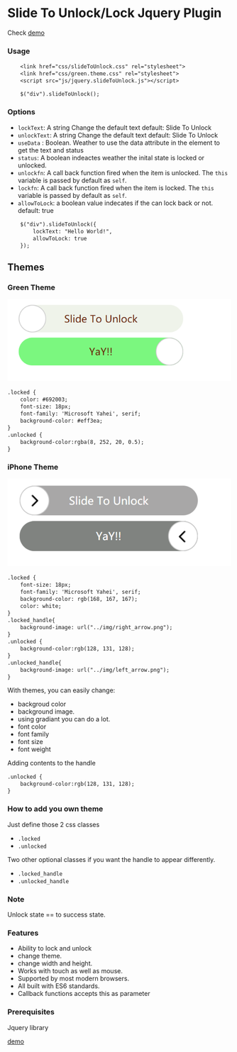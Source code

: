 # Slide To Unlock/Lock Jquery Plugin

Check [demo](http://wesamgerges.com/slidetounlock/)

### Usage
```
    <link href="css/slideToUnlock.css" rel="stylesheet">  
    <link href="css/green.theme.css" rel="stylesheet">  
    <script src="js/jquery.slideToUnlock.js"></script>  
```
```
    $("div").slideToUnlock();
```
### Options
* `lockText`: A string Change the default text
        default: Slide To Unlock
* `unlockText`: A string Change the default text
        default: Slide To Unlock       
* `useData` : Boolean. Weather to use the data attribute
        in the element to get the text and status
* `status`: A boolean indeactes weather the inital state
        is locked or unlocked.
* `unlockfn`: A call back function fired when the item is unlocked. The `this` variable is passed by default as `self`.
* `lockfn`: A call back function fired when the item is locked. The `this` variable is passed by default as `self`.
* `allowToLock`: a boolean value indecates if the 
                can lock back or not.
        default: true      

```
    $("div").slideToUnlock({
        lockText: "Hello World!",
        allowToLock: true 
    });
```
## Themes

### Green Theme
![Green Theme](img/green_theme.PNG)
```
.locked {
    color: #692003;
    font-size: 18px;
    font-family: 'Microsoft Yahei', serif;      
    background-color: #eff3ea;   
}
.unlocked {
    background-color:rgba(8, 252, 20, 0.5);
}
```

### iPhone Theme
![iPhone Theme](img/iphone_theme.PNG)
```
.locked {
    font-size: 18px;
    font-family: 'Microsoft Yahei', serif;      
    background-color: rgb(168, 167, 167);   
    color: white;
}
.locked_handle{
    background-image: url("../img/right_arrow.png");  
}  
.unlocked {
    background-color:rgb(128, 131, 128);
}
.unlocked_handle{
    background-image: url("../img/left_arrow.png");   
}  
```

With themes, you can easily change:

* backgroud color
* background image.
* using gradiant you can do a lot.
* font color
* font family
* font size
* font weight

Adding contents to the handle
```
.unlocked {
    background-color:rgb(128, 131, 128);
}
```

### How to add you own theme
Just define those 2 css classes
* `.locked`
* `.unlocked`

Two other optional classes if you want the handle to 
appear differently.

* `.locked_handle`
* `.unlocked_handle`

### Note
Unlock state ==  to success state.

### Features
* Ability to lock and unlock
* change theme.
* change width and height.
* Works with touch as well as mouse.
* Supported by most modern browsers.
* All built with ES6 standards.
* Callback functions accepts this as parameter


### Prerequisites
Jquery library

[demo](http://wesamgerges.com/slidetounlock/)
